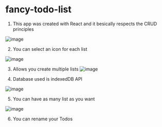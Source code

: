 # fancy-todo-list

1. This app was created with React and it besically respects the CRUD principles

![image](https://github.com/Nathisonke/fancy-todo-list/assets/125651469/2ad8e59f-aaac-42e9-ac74-16e744ff137b)



2. You can select an icon for each list

![image](https://github.com/Nathisonke/fancy-todo-list/assets/125651469/408616ac-8362-4b14-b125-c05d34fb6c44)


3. Allows you create multiple lists
![image](https://github.com/Nathisonke/fancy-todo-list/assets/125651469/dae73d80-c86a-48ce-878c-7323384bf7a0)



4. Database used is indexedDB API

![image](https://github.com/Nathisonke/fancy-todo-list/assets/125651469/edd14407-9e56-49a3-aefd-ad23de0f6cbe)



5. You can have as many list as you want

![image](https://github.com/Nathisonke/fancy-todo-list/assets/125651469/6134de6e-67f6-4b89-9850-3e8da802a231)


6. You can rename your Todos

